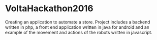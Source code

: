 # VoltaHackathon2016
Creating an application to automate a store.
Project includes a backend written in php, a front end application written in java for android and an example of the movement and actions of the robots written in javascript.

